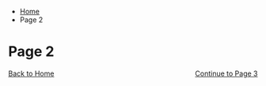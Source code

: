 <ul class="breadcrumb">
  <li><a href="index.html">Home</a></li>
  <li>Page 2</li>
</ul>
<h1> Page 2</h1>

<p>
  <a style="float:left;" href="index.html">Back to Home</a>
  <a style="float:right;" href="page3.html">Continue to Page 3</a>
</p>
<div style="clear:both;"></div>
   
